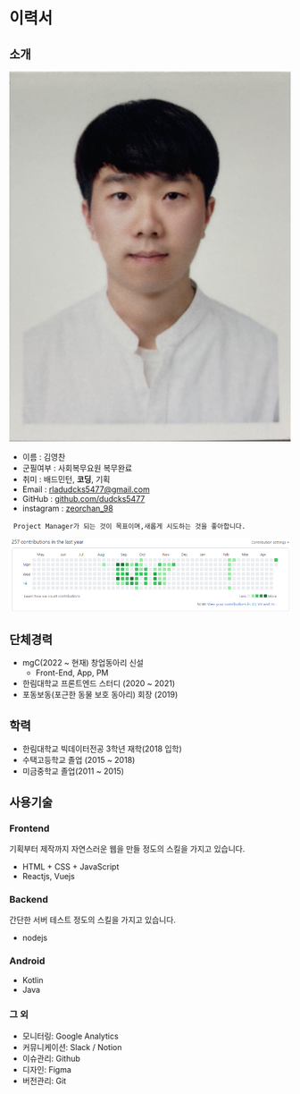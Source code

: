 # 이력서
## 소개
![profile](./images/profile.jpg)
* 이름 : 김영찬
* 군필여부 : 사회복무요원 복무완료
* 취미 : 배드민턴, **코딩**, 기획
* Email : rladudcks5477@gmail.com
* GitHub : [github.com/dudcks5477](github.com/dudcks5477)
* instagram : [zeorchan_98](instagram.com/zerochan_98/)

```
 Project Manager가 되는 것이 목표이며,새롭게 시도하는 것을 좋아합니다.
```
![commit](./images/commitGithub.PNG)

## 단체경력
- mgC(2022 ~ 현재) 창업동아리 신설
  - Front-End, App, PM
- 한림대학교 프론트엔드 스터디 (2020 ~ 2021)
- 포동보동(포근한 동물 보호 동아리) 회장 (2019)

## 학력
* 한림대학교 빅데이터전공 3학년 재학(2018 입학)
* 수택고등학교 졸업 (2015 ~ 2018)
* 미금중학교 졸업(2011 ~ 2015)

## 사용기술
### Frontend
기획부터 제작까지 자연스러운 웹을 만들 정도의 스킬을 가지고 있습니다.
* HTML + CSS + JavaScript
* Reactjs, Vuejs

### Backend
간단한 서버 테스트 정도의 스킬을 가지고 있습니다.
* nodejs

### Android
* Kotlin
* Java

### 그 외
- 모니터링: Google Analytics
- 커뮤니케이션: Slack / Notion
- 이슈관리: Github
- 디자인: Figma
- 버전관리: Git

